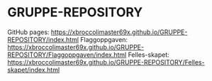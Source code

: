 # GRUPPE-REPOSITORY
GitHub pages: https://xbroccolimaster69x.github.io/GRUPPE-REPOSITORY/index.html
Flaggoppgaven: https://xbroccolimaster69x.github.io/GRUPPE-REPOSITORY/Flaggoppgaven/index.html
Felles-skapet: https://xbroccolimaster69x.github.io/GRUPPE-REPOSITORY/Felles-skapet/index.html
